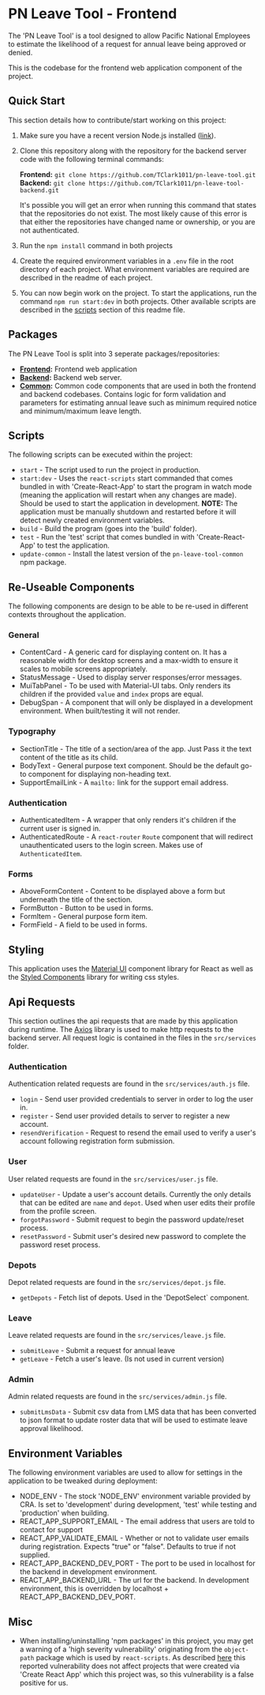 # PN Leave Tool - Frontend

The 'PN Leave Tool' is a tool designed to allow Pacific National Employees to estimate the likelihood of a request for annual leave being approved or denied.

This is the codebase for the frontend web application component of the project.

## Quick Start

This section details how to contribute/start working on this project:

1. Make sure you have a recent version Node.js installed ([link](https://nodejs.org/en/)).
1. Clone this repository along with the repository for the backend server code with the following terminal commands:

   **Frontend:** `git clone https://github.com/TClark1011/pn-leave-tool.git`<br>
   **Backend:** `git clone https://github.com/TClark1011/pn-leave-tool-backend.git`<br>
   <!-- REPO URLS: Make sure to update this section if the name/ownership of the repos are ever changed. -->

   It's possible you will get an error when running this command that states that the repositories do not exist. The most likely cause of this error is that either the repositories have changed name or ownership, or you are not authenticated.

1. Run the `npm install` command in both projects
1. Create the required environment variables in a `.env` file in the root directory of each project. What environment variables are required are described in the readme of each project.
1. You can now begin work on the project. To start the applications, run the command `npm run start:dev` in both projects. Other available scripts are described in the [scripts](#scripts) section of this readme file.

## Packages

The PN Leave Tool is split into 3 seperate packages/repositories:

- **[Frontend](https://github.com/TClark1011/pn-leave-tool):** Frontend web application
- **[Backend](https://github.com/TClark1011/pn-leave-tool-backend):** Backend web server.
- **[Common](https://github.com/TClark1011/pn-leave-tool-common):** Common code components that are used in both the frontend and backend codebases. Contains logic for form validation and parameters for estimating annual leave such as minimum required notice and minimum/maximum leave length.
<!-- REPO URLS: Make sure to update this section if the name/ownership of the repos are ever changed. -->

## Scripts

The following scripts can be executed within the project:

- `start` - The script used to run the project in production.
- `start:dev` - Uses the `react-scripts` start commanded that comes bundled in with 'Create-React-App' to start the program in watch mode (meaning the application will restart when any changes are made). Should be used to start the application in development. **NOTE:** The application must be manually shutdown and restarted before it will detect newly created environment variables.
- `build` - Build the program (goes into the 'build' folder).
- `test` - Run the 'test' script that comes bundled in with 'Create-React-App' to test the application.
- `update-common` - Install the latest version of the `pn-leave-tool-common` npm package.

## Re-Useable Components

The following components are design to be able to be re-used in different contexts throughout the application.

### General

- ContentCard - A generic card for displaying content on. It has a reasonable width for desktop screens and a max-width to ensure it scales to mobile screens appropriately.
- StatusMessage - Used to display server responses/error messages.
- MuiTabPanel - To be used with Material-UI tabs. Only renders its children if the provided `value` and `index` props are equal.
- DebugSpan - A component that will only be displayed in a development environment. When built/testing it will not render.

### Typography

- SectionTitle - The title of a section/area of the app. Just Pass it the text content of the title as its child.
- BodyText - General purpose text component. Should be the default go-to component for displaying non-heading text.
- SupportEmailLink - A `mailto:` link for the support email address.

### Authentication

- AuthenticatedItem - A wrapper that only renders it's children if the current user is signed in.
- AuthenticatedRoute - A `react-router` `Route` component that will redirect unauthenticated users to the login screen. Makes use of `AuthenticatedItem`.

### Forms

- AboveFormContent - Content to be displayed above a form but underneath the title of the section.
- FormButton - Button to be used in forms.
- FormItem - General purpose form item.
- FormField - A field to be used in forms.

## Styling

This application uses the [Material UI](https://material-ui.com/) component library for React as well as the [Styled Components](https://styled-components.com/) library for writing css styles.

## Api Requests

This section outlines the api requests that are made by this application during runtime. The [Axios](https://www.npmjs.com/package/axios) library is used to make http requests to the backend server. All request logic is contained in the files in the `src/services` folder.

### Authentication

Authentication related requests are found in the `src/services/auth.js` file.

- `login` - Send user provided credentials to server in order to log the user in.
- `register` - Send user provided details to server to register a new account.
- `resendVerification` - Request to resend the email used to verify a user's account following registration form submission.

### User

User related requests are found in the `src/services/user.js` file.

- `updateUser` - Update a user's account details. Currently the only details that can be edited are `name` and `depot`. Used when user edits their profile from the profile screen.
- `forgotPassword` - Submit request to begin the password update/reset process.
- `resetPassword` - Submit user's desired new password to complete the password reset process.

### Depots

Depot related requests are found in the `src/services/depot.js` file.

- `getDepots` - Fetch list of depots. Used in the 'DepotSelect` component.

### Leave

Leave related requests are found in the `src/services/leave.js` file.

- `submitLeave` - Submit a request for annual leave
- `getLeave` - Fetch a user's leave. (Is not used in current version)

### Admin

Admin related requests are found in the `src/services/admin.js` file.

- `submitLmsData` - Submit csv data from LMS data that has been converted to json format to update roster data that will be used to estimate leave approval likelihood.

## Environment Variables

The following environment variables are used to allow for settings in the application to be tweaked during deployment:

- NODE_ENV - The stock 'NODE_ENV' environment variable provided by CRA. Is set to 'development' during development, 'test' while testing and 'production' when building.
- REACT_APP_SUPPORT_EMAIL - The email address that users are told to contact for support
- REACT_APP_VALIDATE_EMAIL - Whether or not to validate user emails during registration. Expects "true" or "false". Defaults to true if not supplied.
- REACT_APP_BACKEND_DEV_PORT - The port to be used in localhost for the backend in development environment.
- REACT_APP_BACKEND_URL - The url for the backend. In development environment, this is overridden by localhost + REACT_APP_BACKEND_DEV_PORT.

## Misc

- When installing/uninstalling 'npm packages' in this project, you may get a warning of a 'high severity vulnerability' originating from the `object-path` package which is used by `react-scripts`. As described [here](https://github.com/facebook/create-react-app/issues/9842#issuecomment-712776748) this reported vulnerability does not affect projects that were created via 'Create React App' which this project was, so this vulnerability is a false positive for us.
